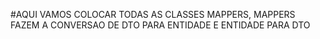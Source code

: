 #AQUI VAMOS COLOCAR TODAS AS CLASSES MAPPERS, MAPPERS FAZEM A CONVERSAO DE DTO PARA ENTIDADE E ENTIDADE PARA DTO
